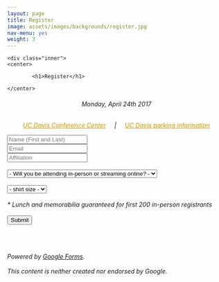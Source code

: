 ```yaml
---
layout: page
title: Register
image: assets/images/backgrounds/register.jpg
nav-menu: yes
weight: 3
---
```


<!-- Main -->
<div id="main" class="alt">

<!-- One -->

	<div class="inner">
	<center>
	
			<h1>Register</h1>
	
	</center>

<!-- Content -->
<!-- Table -->
<center><h6> Monday, April 24th 2017 </h6></center>

<h6>
<center>
<a style="color:#c99700;" href="https://cru.ucdavis.edu/content/339-location-amp-contact.htm">UC Davis Conference Center</a>
&nbsp;&nbsp;&nbsp; | &nbsp;&nbsp;&nbsp;
<a style="color:#c99700;" href="http://taps.ucdavis.edu/parking/information/maps">UC Davis parking information</a>
</center>

<!-- Content -->


<p></p>

<!-- Form -->

<script type="text/javascript">var submitted=false;</script>		

<iframe name="hidden_iframe" id="hidden_iframe"		
style="display:none;" onload="if(submitted)		
{window.location='/thanks.html';}">
</iframe>	

<form action="https://docs.google.com/forms/d/1OZCAsOzpcwbW8-6Wuez7CV3g0Zw49Qcrj2Dw-XjElWA/formResponse" method="post"		
target="hidden_iframe" onsubmit="submitted=true;">		

<div class="row uniform">
<div class="6u 12u$(xsmall)" style="width:40%;">
<input type="text" name="entry.939680289" id="entry_939680289" dir="auto" value="" placeholder="Name (First and Last)" aria-required="true" required=""/>
<div class="error-message" id="1167362532_errorMessage"></div>
</div>




<div class="6u 12u$(xsmall)" style="width:30%;">
<div class="ss-item ss-item-required ss-select">
<input type="email" name="entry.747084334"  id="entry_747084334"  dir="auto" value="" placeholder="Email" aria-required="true" required=""/>
</div>
</div>



<div class="6u 12u$(xsmall)" style="width:30%;">
<input type="text" name="entry.1356326921"  id="entry_1356326921"  dir="auto" value="" placeholder="Affiliation" aria-required="true" required=""/>
<div class="error-message" id="1017698193_errorMessage">
</div>		
</div>

<br>	

<div class="12u$">
<div class="select-wrapper">
<select name="entry.802814369" id="entry_802814369">
<option value="">- Will you be attending in-person or streaming online? -</option>
<option value="I will be there in-person">I will be there in-person</option>
<option value="I will stream online">I will stream online</option>
</select>
</div>
</div>

<br>	

<div class="12u$">
<div class="select-wrapper">
<select name="entry.1607165357" id="entry_1607165357">
<option value="">- shirt size -</option>
<option value="small">small</option>
<option value="medium">medium</option>
<option value="large">large</option>
<option value="xl">xl</option>
</select>
</div>
</div>

<input type="hidden" name="draftResponse" value="[,,&quot;-8581119601586225311&quot;]" style="color:#000" />
<input type="hidden" name="pageHistory" value="0" />

<input type="hidden" name="fvv" value="0" /> 		

<input type="hidden" name="fbzx" value="-8581119601586225311" /> 			
</div>
<br>
<span>* Lunch and memorabilia guaranteed for first 200 in-person registrants </span>
<br><br>

<div class="ss-item ss-navigate">
<span class="ss-form-entry goog-inline-block" id="navigation-buttons" dir="ltr">		
<input type="submit" name="submit" value="Submit" id="ss-submit" class="jfk-button jfk-button-action ">	
</span>


<br><br>	
<span>Powered by <a href="https://www.google.com/forms/about/?utm_source=product&amp;utm_medium=forms_logo&amp;utm_campaign=forms"> Google Forms</a>.</span> 		
<br>
<span>This content is neither created nor endorsed by Google.</span>	

</div>
</form>



</div>
</section>

</div>
